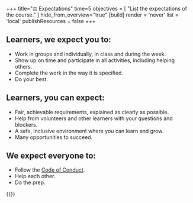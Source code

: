 +++
title="⚖️ Expectations"
time=5
objectives = [
  "List the expectations of the course."
]
hide_from_overview="true"
[build]
  render = 'never'
  list = 'local'
  publishResources = false
+++

## Learners, we expect you to:

- Work in groups and individually, in class and during the week.
- Show up on time and participate in all activities, including helping others.
- Complete the work in the way it is specified.
- Do your best.

## Learners, you can expect:

- Fair, achievable requirements, explained as clearly as possible.
- Help from volunteers and other learners with your questions and blockers.
- A safe, inclusive environment where you can learn and grow.
- Many opportunities to succeed.

## We expect everyone to:

- Follow the [Code of Conduct](https://codeyourfuture.io/about/code-of-conduct/).
- Help each other.
- Do the prep.

{{<multiple-choice
  question="Do you have to attend all the classes?"
  answers="Yes, we should act professionally | Nah, it's a casual hobby"
  feedback="Right! Participating to the best of your ability is necessary. You will get more out of attending in person if possible, but if not there's online class too. | No, this isn't a coding club, it's a vocational training programme and classes are part of it."
  correct="0" >}}
